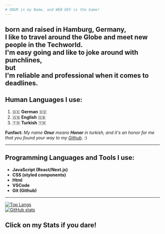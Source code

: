 ```yaml
---
# ONUR is my Name, and WEB DEV is the Game!
---
```

born and raised in **Hamburg, Germany**, <br>
I like to travel around the Globe and meet new people in the Techworld. <br> 
I'm easy going and like to joke around with punchlines, <br> 
**but** <br>
I'm reliable and professional when it comes to deadlines.
---

## Human Languages I use:
1. 🇩🇪 **German** 🇩🇪
2. 🇬🇧 **English** 🇬🇧
3. 🇹🇷 **Turkish** 🇹🇷

**Funfact:**
_My name **Onur** means **Honor** in turkish, and it's an honor for me that you found your way to my [Github](https://github.com/onur-fistikci?tab=repositories)._ :)

---

## Programming Languages and Tools I use:
+ **JavaScript (React/Next.js)**
+ **CSS (styled components)**
+ **Html**
+ **VSCode**
+ **Git (Github)**

---
[![Top Langs](https://github-readme-stats.vercel.app/api/top-langs/?username=onur-fistikci&layout=donut&theme=transparent)](https://www.youtube.com/watch?v=f9v4AL3SquY)  <br>
[![GitHub stats](https://github-readme-stats.vercel.app/api?username=onur-fistikci&hide_rank=true&theme=transparent&line_height=30&show_icons=true)](https://www.youtube.com/watch?v=8kUiL_-NHsQ)
## Click on my Stats if you dare!





































































